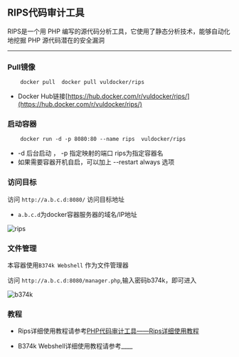 ## RIPS代码审计工具

RIPS是一个用 PHP 编写的源代码分析工具，它使用了静态分析技术，能够自动化地挖掘 PHP 源代码潜在的安全漏洞

----

### Pull镜像

```
    docker pull  docker pull vuldocker/rips
```

* Docker Hub链接[https://hub.docker.com/r/vuldocker/rips/](https://hub.docker.com/r/vuldocker/rips/)

### 启动容器

```
    docker run -d -p 8080:80 --name rips  vuldocker/rips

```

*   -d 后台启动 ， -p 指定映射的端口 rips为指定容器名
*   如果需要容器开机自启，可以加上 --restart always 选项


### 访问目标

访问 `http://a.b.c.d:8080/` 访问目标地址

* `a.b.c.d`为docker容器服务器的域名/IP地址

![rips](https://raw.githubusercontent.com/arch3rPro/vuldocker/master/base/rips/PNG/rips.png)

### 文件管理

本容器使用`B374k Webshell` 作为文件管理器

访问 `http://a.b.c.d:8080/manager.php`,输入密码b374k，即可进入

![b374k](https://raw.githubusercontent.com/arch3rPro/vuldocker/master/base/rips/PNG/b374k.png)

### 教程

* Rips详细使用教程请参考[PHP代码审计工具——Rips详细使用教程](https://www.jianshu.com/p/cd1cb66e4d7d)

* B374k Webshell详细使用教程请参考____
